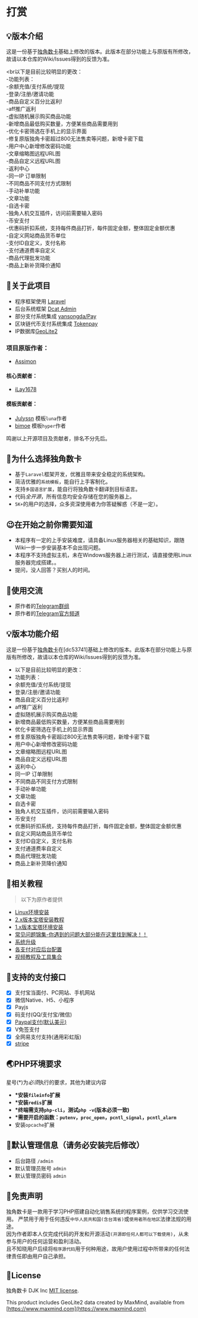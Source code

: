 



# 打赏


## :bulb:版本介绍
这是一份基于[独角数卡](https://github.com/assimon/dujiaoka)基础上修改的版本。此版本在部分功能上与原版有所修改，故请以本仓库的Wiki/Issues得到的反馈为准。

<br以下是目前比较明显的更改：<br>
-功能列表：<br>
-余额充值/支付系统/提现<br>
-登录/注册/邀请功能<br>
-商品自定义百分比返利!<br>
-aff推广返利<br>
-虚拟随机展示购买商品功能<br>
-新增商品最低购买数量，方便某些商品需要用到<br>
-优化卡密筛选在手机上的显示界面<br>
-修复原版独角卡密超过800无法售卖等问题，新增卡密下载<br>
-用户中心新增修改密码功能<br>
-文章缩略图远程URL图<br>
-商品自定义远程URL图<br>
-返利中心<br>
-同一IP 订单限制<br>
-不同商品不同支付方式限制<br>
-手动补单功能<br>
-文章功能<br>
-自选卡密<br>
-独角人机交互插件，访问前需要输入密码<br>
-币安支付<br>
-优惠码折扣系统，支持每件商品打折，每件固定金额，整体固定金额优惠<br>
-自定义网站商品货币单位<br>
-支付ID自定义，支付名称<br>
-支付通道费率自定义<br>
-商品代理批发功能<br>
-商品上新补货降价通知<br>

## :open_book:关于此项目

- 程序框架使用 [Laravel](https://github.com/laravel/laravel)
- 后台系统框架 [Dcat Admin](http://www.dcatadmin.com)
- 部分支付系统集成 [yansongda/Pay](https://github.com/yansongda/pay)
- 区块链代币支付系统集成 [Tokenpay](https://github.com/LightCountry/TokenPay)
- IP数据库[GeoLite2](https://dev.maxmind.com/geoip/geolite2-free-geolocation-data)

### 项目原版作者：
- [Assimon](https://github.com/assimon)

#### 核心贡献者：
- [iLay1678](https://github.com/iLay1678)

#### 模板贡献者：
- [Julyssn](https://github.com/Julyssn) 模板`luna`作者
- [bimoe](https://github.com/bimoe) 模板`hyper`作者

鸣谢以上开源项目及贡献者，排名不分先后。

## :thinking:为什么选择独角数卡

- 基于`Laravel`框架开发，优雅且带来安全稳定的系统架构。
- 简洁优雅的`系统模板`，能自行上手客制化。
- 支持`多国语言扩展`，能自行将独角数卡翻译到目标语言。
- 代码*全开源*，所有信息均安全存储在您的服务器上。
- `5K+`的用户的选择，众多资深使用者为你答疑解惑（不是一定）。

## :wink:在开始之前你需要知道

- 本程序有一定的上手安装难度，请具备Linux服务器相关的基础知识，跟随Wiki一步一步安装基本不会出现问题。
- 本程序不支持虚拟主机，未在Windows服务器上进行测试，请直接使用Linux服务器完成搭建。。
- 提问，没人回答？买别人的时间。

## :speech_balloon:使用交流
- 原作者的[Telegram群组](https://t.me/dujiaoka)
- 原作者的[Telegram官方频道](https://t.me/dujiaoshuka)

## :bulb:版本功能介绍
这是一份基于[独角数卡](https://github.com/assimon/dujiaoka)在[dc53741]基础上修改的版本。此版本在部分功能上与原版有所修改，故请以本仓库的Wiki/Issues得到的反馈为准。

- 以下是目前比较明显的更改：
- 功能列表：
- 余额充值/支付系统/提现
- 登录/注册/邀请功能
- 商品自定义百分比返利!
- aff推广返利
- 虚拟随机展示购买商品功能
- 新增商品最低购买数量，方便某些商品需要用到
- 优化卡密筛选在手机上的显示界面
- 修复原版独角卡密超过800无法售卖等问题，新增卡密下载
- 用户中心新增修改密码功能
- 文章缩略图远程URL图
- 商品自定义远程URL图
- 返利中心
- 同一IP 订单限制
- 不同商品不同支付方式限制
- 手动补单功能
- 文章功能
- 自选卡密
- 独角人机交互插件，访问前需要输入密码
- 币安支付
- 优惠码折扣系统，支持每件商品打折，每件固定金额，整体固定金额优惠
- 自定义网站商品货币单位
- 支付ID自定义，支付名称
- 支付通道费率自定义
- 商品代理批发功能
- 商品上新补货降价通知



## :compass:相关教程
> 以下为原作者提供
- [Linux环境安装](https://github.com/assimon/dujiaoka/wiki/linux_install)
- [2.x版本宝塔安装教程](https://github.com/assimon/dujiaoka/wiki/2.x_bt_install)
- [1.x版本宝塔环境安装](https://github.com/assimon/dujiaoka/wiki/1.x_bt_install)
- [常见问题锦集-你遇到的问题大部分能在这里找到解决！！](https://github.com/assimon/dujiaoka/wiki/problems)
- [系统升级](https://github.com/assimon/dujiaoka/wiki/update)
- [各支付对应后台配置](https://github.com/assimon/dujiaoka/wiki/problems#各支付对应配置)
- [视频教程及工具集合](https://pan.dujiaoka.com)

## :bank:支持的支付接口
- [x] 支付宝当面付、PC网站、手机网站
- [x] 微信Native、H5、小程序
- [x] Payjs
- [x] 码支付(QQ/支付宝/微信)
- [x] [Paypal支付(默认美元)](https://www.paypal.com)
- [x] V免签支付
- [x] 全网易支付支持(通用彩虹版)
- [x] [stripe](https://stripe.com/)

## :earth_asia:PHP环境要求

星号(\*)为*必须*执行的要求，其他为建议内容

- **\*安装`fileinfo`扩展**
- **\*安装`redis`扩展**
- **\*终端需支持`php-cli`，测试`php -v`(版本必须一致)**
- **\*需要开启的函数：`putenv`，`proc_open`，`pcntl_signal`，`pcntl_alarm`**
- 安装`opcache`扩展

## :cop:默认管理信息（请务必安装完后修改）

- 后台路径 `/admin`
- 默认管理员账号 `admin`
- 默认管理员密码 `admin`

## :eyes:免责声明

独角数卡是一款用于学习PHP搭建自动化销售系统的程序案例，仅供学习交流使用。
严禁用于用于任何违反`中华人民共和国(含台湾省)`或`使用者所在地区`法律法规的用途。      
因为作者即本人仅完成代码的开发和开源活动`(开源即任何人都可以下载使用)`，从未参与用户的任何运营和盈利活动。    
且不知晓用户后续将`程序源代码`用于何种用途，故用户使用过程中所带来的任何法律责任即由用户自己承担。      

## :raised_hands:License

独角数卡 DJK Inc [MIT license](https://opensource.org/licenses/MIT).

This product includes GeoLite2 data created by MaxMind, available from
[https://www.maxmind.com](https://www.maxmind.com)

